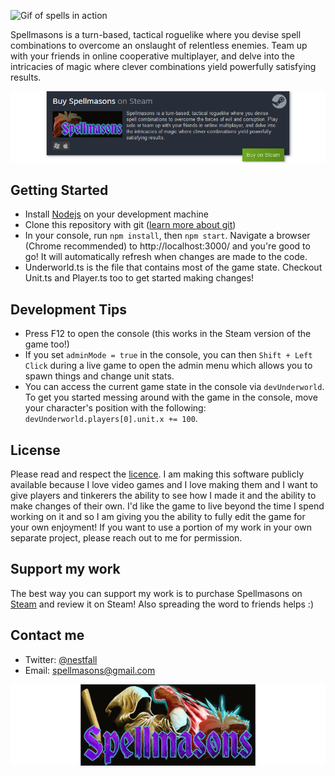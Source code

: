 ![Gif of spells in action](./readme_images/combine-spells-large.gif)

Spellmasons is a turn-based, tactical roguelike where you devise spell combinations to overcome an onslaught of relentless enemies. Team up with your friends in online cooperative multiplayer, and delve into the intricacies of magic where clever combinations yield powerfully satisfying results. 

[![Buy Spellmasons on Steam](./readme_images/buy_spellmasons_CTA.png)](https://store.steampowered.com/app/1618380/Spellmasons/)

## Getting Started
- Install [Nodejs](https://nodejs.org/) on your development machine
- Clone this repository with git ([learn more about git](https://www.youtube.com/watch?v=HkdAHXoRtos))
- In your console, run `npm install`, then `npm start`.  Navigate a browser (Chrome recommended) to http://localhost:3000/ and you're good to go!  It will automatically refresh when changes are made to the code.
- Underworld.ts is the file that contains most of the game state.  Checkout Unit.ts and Player.ts too to get started making changes!

## Development Tips
- Press F12 to open the console (this works in the Steam version of the game too!)
- If you set `adminMode = true` in the console,  you can then `Shift + Left Click` during a live game to open the admin menu which allows you to spawn things and change unit stats.
- You can access the current game state in the console via `devUnderworld`.  To get you started messing around with the game in the console, move your character's position with the following: `devUnderworld.players[0].unit.x += 100`.

## License
Please read and respect the [licence](./LICENSE.md).  I am making this software publicly available because I love video games and I love making them and I want to give players and tinkerers the ability to see how I made it and the ability to make changes of their own.  I'd like the game to live beyond the time I spend working on it and so I am giving you the ability to fully edit the game for your own enjoyment!  If you want to use a portion of my work in your own separate project, please reach out to me for permission.

## Support my work
The best way you can support my work is to purchase Spellmasons on [Steam](https://store.steampowered.com/app/1618380/Spellmasons/) and review it on Steam!  Also spreading the word to friends helps :)
## Contact me
- Twitter: [@nestfall](https://twitter.com/nestfall)
- Email: spellmasons@gmail.com

![Logo](./readme_images/store_capsule_header.png)
